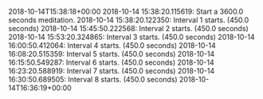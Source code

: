 2018-10-14T15:38:18+00:00
2018-10-14 15:38:20.115619: Start a 3600.0 seconds meditation.
2018-10-14 15:38:20.122350: Interval 1 starts. (450.0 seconds)
2018-10-14 15:45:50.222568: Interval 2 starts. (450.0 seconds)
2018-10-14 15:53:20.324865: Interval 3 starts. (450.0 seconds)
2018-10-14 16:00:50.412064: Interval 4 starts. (450.0 seconds)
2018-10-14 16:08:20.515359: Interval 5 starts. (450.0 seconds)
2018-10-14 16:15:50.549287: Interval 6 starts. (450.0 seconds)
2018-10-14 16:23:20.588919: Interval 7 starts. (450.0 seconds)
2018-10-14 16:30:50.689505: Interval 8 starts. (450.0 seconds)
2018-10-14T16:36:19+00:00
